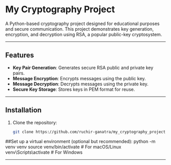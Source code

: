 # My Cryptography Project

A Python-based cryptography project designed for educational purposes and secure communication. This project demonstrates key generation, encryption, and decryption using RSA, a popular public-key cryptosystem.

---

## Features
- **Key Pair Generation**: Generates secure RSA public and private key pairs.
- **Message Encryption**: Encrypts messages using the public key.
- **Message Decryption**: Decrypts messages using the private key.
- **Secure Key Storage**: Stores keys in PEM format for reuse.

---

## Installation

1. Clone the repository:
   ```bash
   git clone https://github.com/ruchir-ganatra/my_cryptography_project.git
   
##Set up a virtual environment (optional but recommended):
python -m venv venv
source venv/bin/activate      # For macOS/Linux
venv\Scripts\activate         # For Windows

---

